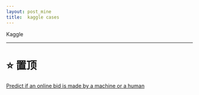 ```yaml
---
layout: post_mine
title:  kaggle cases
---
```


Kaggle

---------------------------------------------------------------

# :star: 置顶

[Predict if an online bid is made by a machine or a human](https://www.kaggle.com/c/facebook-recruiting-iv-human-or-bot)
